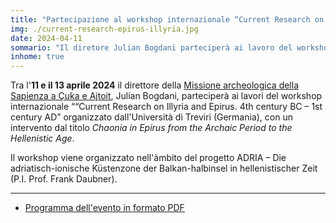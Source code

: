 ```yaml
---
title: "Partecipazione al workshop internazionale “Current Research on Illyria and Epirus. 4th century BC – 1st century AD”"
img: ./current-research-epirus-illyria.jpg
date: 2024-04-11
sommario: "Il diretore Julian Bogdani parteciperà ai lavoro del workshop internazionale “Current Research on Illyria and Epirus. 4th century BC – 1st century AD” organizzato dall'Università di Treviri (Germania), 11-13 aprile 2024"
inhome: true
---
```



Tra l'**11 e il 13 aprile 2024** il direttore della [Missione archeologica della Sapienza a Çuka e Ajtoit](../ricerca/missione-archeologica-sapienza-a-cuka-e-ajtoit-albania/), Julian Bogdani, parteciperà ai lavori del workshop internazionale ““Current Research on Illyria and Epirus. 4th century BC – 1st century AD” organizzato dall'Università di Treviri (Germania), con un intervento dal titolo _Chaonia in Epirus from the Archaic Period to the Hellenistic Age_.

Il workshop viene organizzato nell'àmbito del progetto ADRIA – Die adriatisch-ionische Küstenzone der Balkan-halbinsel in hellenistischer Zeit (P.I. Prof. Frank Daubner).

---

- [Programma dell'evento in formato PDF](./program-current-research-epirus-illyria.pdf)